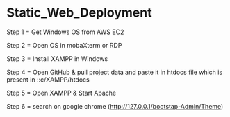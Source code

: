 # Static_Web_Deployment

Step 1 = Get Windows OS from AWS EC2

Step 2 = Open OS in mobaXterm or RDP

Step 3 = Install XAMPP in Windows

Step 4 = Open GitHub & pull  project data and paste it in htdocs file which is present in ::c/XAMPP/htdocs

Step 5 = Open XAMPP & Start Apache

Step 6 = search on google chrome (http://127.0.0.1/bootstap-Admin/Theme)
